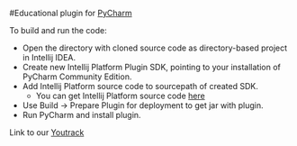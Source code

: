 #Educational plugin for [PyCharm](http://www.jetbrains.com/pycharm/)

To build and run the code:
* Open the directory with cloned source code as directory-based project in Intellij IDEA.
* Create new Intellij Platform Plugin SDK, pointing to your installation of PyCharm Community Edition.
* Add Intellij Platform source code to sourcepath of created SDK.
  - You can get Intellij Platform source code [here](https://github.com/JetBrains/intellij-community)
* Use Build -> Prepare Plugin for deployment to get jar with plugin.
* Run PyCharm and install plugin.

Link to our [Youtrack](http://education.myjetbrains.com/youtrack/issues/EDIDE)
